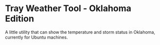 # Tray Weather Tool - Oklahoma Edition

A little utility that can show the temperature and storm status in Oklahoma, currently for Ubuntu machines.
